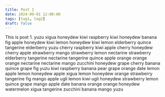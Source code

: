```yaml
---
title: Post 1
date: 2024-09-01 12:00:00
tags: [tag1, tag2]
draft: false
---
```

This is post 1.
yuzu
xigua
honeydew
kiwi
raspberry
kiwi
honeydew
banana
fig
apple
honeydew
kiwi
lemon
honeydew
kiwi
lemon
elderberry
quince
tangerine
elderberry
yuzu
cherry
raspberry
kiwi
apple
cherry
honeydew
cherry
apple
strawberry
mango
strawberry
lemon
nectarine
strawberry
elderberry
tangerine
nectarine
tangerine
quince
apple
orange
orange
orange
nectarine
nectarine
mango
zucchini
honeydew
grape
cherry
banana
quince
grape
fig
yuzu
kiwi
raspberry
banana
pear
grape
orange
date
lemon
apple
lemon
honeydew
apple
xigua
lemon
honeydew
orange
strawberry
tangerine
fig
mango
apple
ugli
lemon
kiwi
ugli
honeydew
strawberry
lemon
quince
grape
mango
apple
date
banana
orange
orange
honeydew
watermelon
xigua
tangerine
zucchini
banana
mango
yuzu
